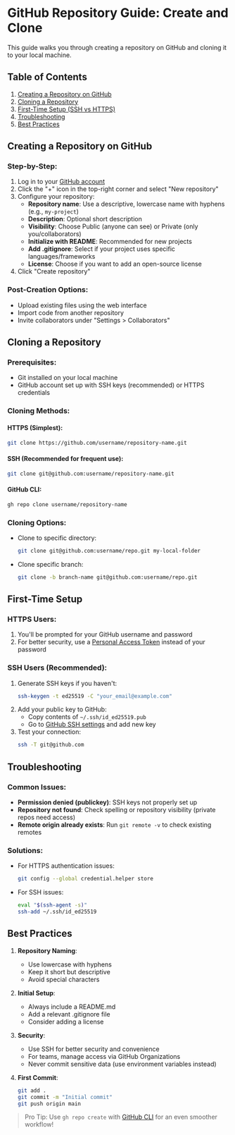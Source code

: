 # GitHub Repository Guide: Create and Clone

This guide walks you through creating a repository on GitHub and cloning it to your local machine.

## Table of Contents
1. [Creating a Repository on GitHub](#creating-a-repository-on-github)
2. [Cloning a Repository](#cloning-a-repository)
3. [First-Time Setup (SSH vs HTTPS)](#first-time-setup)
4. [Troubleshooting](#troubleshooting)
5. [Best Practices](#best-practices)

## Creating a Repository on GitHub

### Step-by-Step:
1. Log in to your [GitHub account](https://github.com)
2. Click the "+" icon in the top-right corner and select "New repository"
3. Configure your repository:
   - **Repository name**: Use a descriptive, lowercase name with hyphens (e.g., `my-project`)
   - **Description**: Optional short description
   - **Visibility**: Choose Public (anyone can see) or Private (only you/collaborators)
   - **Initialize with README**: Recommended for new projects
   - **Add .gitignore**: Select if your project uses specific languages/frameworks
   - **License**: Choose if you want to add an open-source license
4. Click "Create repository"

### Post-Creation Options:
- Upload existing files using the web interface
- Import code from another repository
- Invite collaborators under "Settings > Collaborators"

## Cloning a Repository

### Prerequisites:
- Git installed on your local machine
- GitHub account set up with SSH keys (recommended) or HTTPS credentials

### Cloning Methods:

#### HTTPS (Simplest):
```bash
git clone https://github.com/username/repository-name.git
```

#### SSH (Recommended for frequent use):
```bash
git clone git@github.com:username/repository-name.git
```

#### GitHub CLI:
```bash
gh repo clone username/repository-name
```

### Cloning Options:
- Clone to specific directory:
  ```bash
  git clone git@github.com:username/repo.git my-local-folder
  ```
- Clone specific branch:
  ```bash
  git clone -b branch-name git@github.com:username/repo.git
  ```

## First-Time Setup

### HTTPS Users:
1. You'll be prompted for your GitHub username and password
2. For better security, use a [Personal Access Token](https://github.com/settings/tokens) instead of your password

### SSH Users (Recommended):
1. Generate SSH keys if you haven't:
   ```bash
   ssh-keygen -t ed25519 -C "your_email@example.com"
   ```
2. Add your public key to GitHub:
   - Copy contents of `~/.ssh/id_ed25519.pub`
   - Go to [GitHub SSH settings](https://github.com/settings/keys) and add new key
3. Test your connection:
   ```bash
   ssh -T git@github.com
   ```

## Troubleshooting

### Common Issues:
- **Permission denied (publickey)**: SSH keys not properly set up
- **Repository not found**: Check spelling or repository visibility (private repos need access)
- **Remote origin already exists**: Run `git remote -v` to check existing remotes

### Solutions:
- For HTTPS authentication issues:
  ```bash
  git config --global credential.helper store
  ```
- For SSH issues:
  ```bash
  eval "$(ssh-agent -s)"
  ssh-add ~/.ssh/id_ed25519
  ```

## Best Practices

1. **Repository Naming**:
   - Use lowercase with hyphens
   - Keep it short but descriptive
   - Avoid special characters

2. **Initial Setup**:
   - Always include a README.md
   - Add a relevant .gitignore file
   - Consider adding a license

3. **Security**:
   - Use SSH for better security and convenience
   - For teams, manage access via GitHub Organizations
   - Never commit sensitive data (use environment variables instead)

4. **First Commit**:
   ```bash
   git add .
   git commit -m "Initial commit"
   git push origin main
   ```

> Pro Tip: Use `gh repo create` with [GitHub CLI](https://cli.github.com/) for an even smoother workflow!